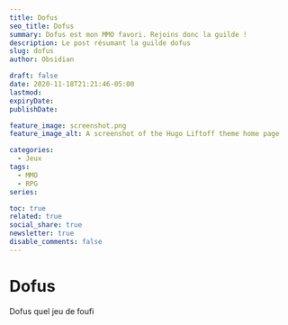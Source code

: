 ```yaml
---
title: Dofus
seo_title: Dofus
summary: Dofus est mon MMO favori. Rejoins donc la guilde !
description: Le post résumant la guilde dofus
slug: dofus
author: Obsidian

draft: false
date: 2020-11-18T21:21:46-05:00
lastmod: 
expiryDate: 
publishDate: 

feature_image: screenshot.png
feature_image_alt: A screenshot of the Hugo Liftoff theme home page

categories:
  - Jeux
tags:
  - MMO
  - RPG
series: 

toc: true
related: true
social_share: true
newsletter: true
disable_comments: false
---
```



# Dofus 
Dofus quel jeu de foufi